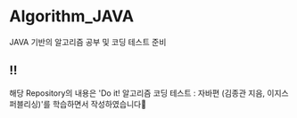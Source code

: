 # Algorithm_JAVA
JAVA 기반의 알고리즘 공부 및 코딩 테스트 준비

## ‼
해당 Repository의 내용은 'Do it! 알고리즘 코딩 테스트 : 자바편 (김종관 지음, 이지스퍼블리싱)'를 학습하면서 작성하였습니다💯
